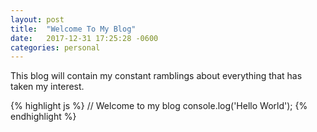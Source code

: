 ```yaml
---
layout: post
title:  "Welcome To My Blog"
date:   2017-12-31 17:25:28 -0600
categories: personal
---
```

This blog will contain my constant ramblings about everything that has taken my interest.

{% highlight js %}
// Welcome to my blog
console.log('Hello World');
{% endhighlight %}
